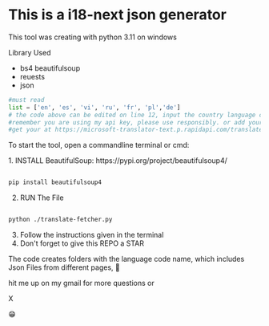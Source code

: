 <h1>This is a i18-next json generator</h1>
<p>This tool was creating with python 3.11 on windows</p>
<p>Library Used</p>
<ul>
  <li>bs4 beautifulsoup</li>
  <li>reuests</li>
  <li>json</li>
</ul>

  ```py
  #must read
list = ['en', 'es', 'vi', 'ru', 'fr', 'pl','de']
# the code above can be edited on line 12, input the country language codes as you wish
#remember you are using my api key, please use responsibly. or add yours
#get your at https://microsoft-translator-text.p.rapidapi.com/translate
```

<p>To start the tool, open a commandline terminal or cmd:</p>
1. INSTALL BeautifulSoup: https://pypi.org/project/beautifulsoup4/

```sh

pip install beautifulsoup4

```

2. RUN The File
```sh

python ./translate-fetcher.py

```
3. Follow the instructions given in the terminal
4. Don't forget to give this REPO a STAR
   
   
<p>
The code creates folders with the language code name, which includes Json Files from different pages, 🙂

hit me up on my gmail for more questions or </p>
<p style={{ fontWeight:'600' }}>X</p>

😁
</p>
